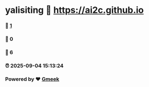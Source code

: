 # yalisiting :link: https://ai2c.github.io 
### :page_facing_up: [1](https://ai2c.github.io/tag.html) 
### :speech_balloon: 0 
### :hibiscus: 6 
### :alarm_clock: 2025-09-04 15:13:24 
### Powered by :heart: [Gmeek](https://github.com/Meekdai/Gmeek)
